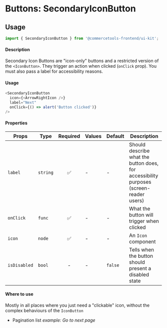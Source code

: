 # Buttons: SecondaryIconButton

## Usage

```js
import { SecondaryIconButton } from '@commercetools-frontend/ui-kit';
```

#### Description

Secondary Icon Buttons are "icon-only" buttons and a restricted version of the
`<IconButton>`. They trigger an action when clicked (`onClick` prop). You must
also pass a label for accessibility reasons.

#### Usage

```js
<SecondaryIconButton
  icon={<ArrowRightIcon />}
  label="Next"
  onClick={() => alert('Button clicked')}
/>
```

#### Properties

| Props        | Type     | Required | Values | Default | Description                                                                            |
| ------------ | -------- | :------: | ------ | ------- | -------------------------------------------------------------------------------------- |
| `label`      | `string` |    ✅    | -      | -       | Should describe what the button does, for accessibility purposes (screen-reader users) |
| `onClick`    | `func`   |    ✅    | -      | -       | What the button will trigger when clicked                                              |
| `icon`       | `node`   |    ✅    | -      | -       | An `Icon` component                                                                    |
| `isDisabled` | `bool`   |    -     | -      | `false` | Tells when the button should present a disabled state                                  |

#### Where to use

Mostly in all places where you just need a "clickable" icon, without the complex
behaviours of the `IconButton`

- Pagination list _example: Go to next page_
